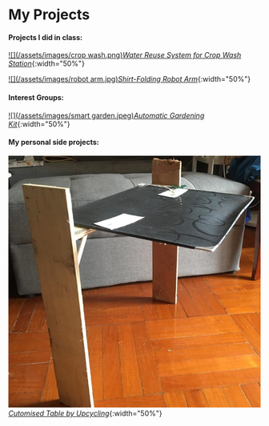 # My Projects

#### Projects I did in class:

[![](/assets/images/crop wash.png)*Water Reuse System for Crop Wash Station*](https://leelacceber.github.io/Projects/Coursework/Crop_Wash){:width="50%"} 

[![](/assets/images/robot arm.jpg)*Shirt-Folding Robot Arm*](https://leelacceber.github.io/Projects/Coursework/Robot_Arm){:width="50%"} 

#### Interest Groups:

[![](/assets/images/smart garden.jpeg)*Automatic Gardening Kit*](https://leelacceber.github.io/Projects/ECA/Smart_Garden){:width="50%"}

#### My personal side projects:

[![](/assets/images/table.jpeg)*Cutomised Table by Upcycling*](https://leelacceber.github.io/Projects/Personal/Table){:width="50%"}
